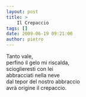 ```yaml
---
layout: post
title: >
    Il Crepaccio
tags: []
date: 2009-06-19 09:21:00
author: pietro
---
```

Tanto vale,<br/>perfino il gelo mi riscalda,<br/>scioglieresti con lei<br/>abbracciati nella neve<br/>dal tepor del nostro abbraccio<br/>avrà origine il crepaccio.
